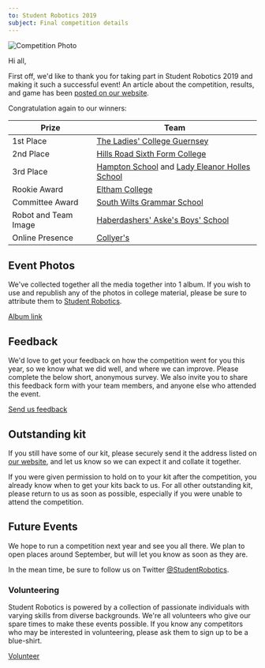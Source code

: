 ```yaml
---
to: Student Robotics 2019
subject: Final competition details
---
```


![Competition Photo](https://studentrobotics.org/images/content/news/sr2019/sr2019-photo.jpg)

Hi all,

First off, we'd like to thank you for taking part in Student Robotics 2019 and making it such a successful event! An article about the competition, results, and game has been [posted on our website](https://studentrobotics.org/news/2019-04-09-sr2019-tlc-crowned-champion/).

Congratulation again to our winners:

|        Prize          |            Team
|-----------------------|-----------------------------------------------
| 1st Place             | [The Ladies' College Guernsey](http://www.ladiescollege.com/)
| 2nd Place             | [Hills Road Sixth Form College](http://www.hillsroad.ac.uk/)
| 3rd Place             | [Hampton School](https://hamptonschool.org.uk/) and [Lady Eleanor Holles School](https://www.lehs.org.uk/)
| Rookie Award          | [Eltham College](https://www.elthamcollege.london/)
| Committee Award       | [South Wilts Grammar School](https://www.swgs.wilts.sch.uk/)
| Robot and Team Image  | [Haberdashers' Aske's Boys' School](https://www.habsboys.org.uk/)
| Online Presence       | [Collyer's](https://www.collyers.ac.uk/)

## Event Photos

We've collected together all the media together into 1 album. If you wish to use and republish any of the photos in college material, please be sure to attribute them to [Student Robotics](https://studentrobotics.org).

[Album link](https://photos.app.goo.gl/8vtBZiuM8FXSf79Z8)

## Feedback

We'd love to get your feedback on how the competition went for you this year, so we know what we did well, and where we can improve. Please complete the below short, anonymous survey. We also invite you to share this feedback form with your team members, and anyone else who attended the event.

[Send us feedback](https://docs.google.com/forms/d/e/1FAIpQLSfiJj1awnQbZyGQnavTH4HCNBmRvxeXFZc9v2Q-nsGxtXByCQ/viewform?usp=sf_link)

## Outstanding kit

If you still have some of our kit, please securely send it the address listed on [our website](https://studentrobotics.org/contact/), and let us know so we can expect it and collate it together.

If you were given permission to hold on to your kit after the competition, you already know when to get your kits back to us. For all other outstanding kit, please return to us as soon as possible, especially if you were unable to attend the competition.

## Future Events

We hope to run a competition next year and see you all there. We plan to open places around September, but will let you know as soon as they are.

In the mean time, be sure to follow us on Twitter [@StudentRobotics](https://twitter.com/studentrobotics).

### Volunteering

Student Robotics is powered by a collection of passionate individuals with varying skills from diverse backgrounds. We're all volunteers who give our spare times to make these events possible. If you know any competitors who may be interested in volunteering, please ask them to sign up to be a blue-shirt.

[Volunteer](https://studentrobotics.org/volunteer/)

